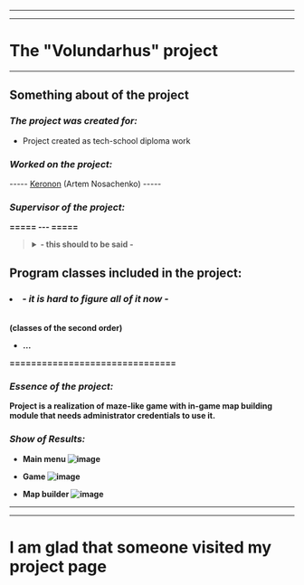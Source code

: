 -----
-----

**The "Volundarhus" project**
===============================

-----

**Something about of the project**
-------------------------------

### ***The project was created for:***
  
* Project created as tech-school diploma work

### ***Worked on the project:***

----- [Keronon](https://github.com/Keronon) (Artem Nosachenko) -----

### ***Supervisor of the project:***

<b> ===== --- =====

> <details> 
>   <summary>- this should to be said -</summary>
>   Project based on <a href="https://www.youtube.com/c/SurajSharmaFourKnob">Suraj Sharma's</a> <a href="https://www.youtube.com/playlist?list=PL6xSOsbVA1ebkU66okpi-KViAO8_9DJKg">work</a>
> </details>

**Program classes included in the project:**
-------------------------------

### <li> ***- it is hard to figure all of it now -***
  
<br>
<b> (сlasses of the second order)

* ...

===============================

### ***Essence of the project:***

Project is a realization of maze-like game
with in-game map building module
that needs administrator credentials to use it.

### ***Show of Results:***

* Main menu
![image](https://user-images.githubusercontent.com/59052298/210356876-0ecc2511-b407-42ef-b25b-293e006a8f5b.png)

* Game
![image](https://user-images.githubusercontent.com/59052298/210358124-0dc4c31a-45f9-4a18-8157-16a105e52e3d.png)

* Map builder
![image](https://user-images.githubusercontent.com/59052298/210358868-a9b94dbb-3270-4cba-be5d-99830cbee0b9.png)

-----
-----

I am glad that someone visited my project page
===============================
